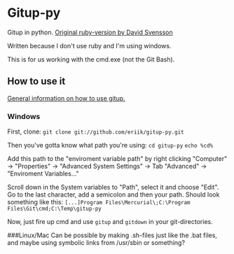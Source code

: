# Gitup-py
Gitup in python. [Original ruby-version by David Svensson](https://github.com/standoutdavid/gitup)

Written because I don't use ruby and I'm using windows.

This is for us working with the cmd.exe (not the Git Bash).

## How to use it
[General information on how to use gitup.](https://github.com/standoutdavid/gitup#readme)
### Windows
First, clone:
`git clone git://github.com/eriik/gitup-py.git`

Then you've gotta know what path you're using:
`cd gitup-py`
`echo %cd%`

Add this path to the "enviroment variable path" by right clicking "Computer" -> "Properties" -> "Advanced System Settings" -> Tab "Advanced" -> "Enviroment Variables..."

Scroll down in the System variables to "Path", select it and choose "Edit". Go to the last character, add a semicolon and then your path. Should look something like this: `[...]Program Files\Mercurial\;C:\Program Files\Git\cmd;C:\Temp\gitup-py`

Now, just fire up cmd and use `gitup` and `gitdown` in your git-directories.

###Linux/Mac
Can be possible by making .sh-files just like the .bat files, and maybe using symbolic links from /usr/sbin or something?